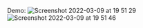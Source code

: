 Demo:
![Screenshot 2022-03-09 at 19 51 29](https://user-images.githubusercontent.com/70195365/157502881-88103a3e-a2f7-4897-8be0-3e1647323cc7.png)
![Screenshot 2022-03-09 at 19 51 46](https://user-images.githubusercontent.com/70195365/157502907-71d45df5-6cfe-4c0e-8281-016361e45528.png)
